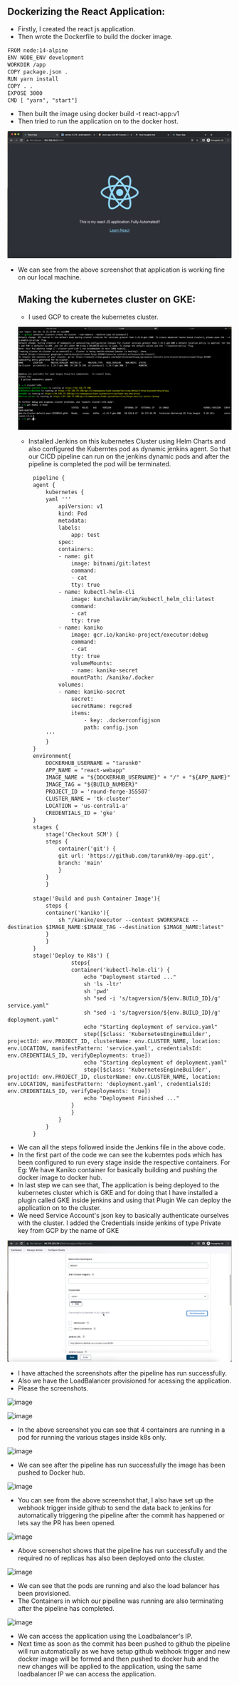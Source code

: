 ## Dockerizing the React Application:

- Firstly, I created the react js application.
- Then wrote the Dockerfile to build the docker image.

```
FROM node:14-alpine
ENV NODE_ENV development
WORKDIR /app
COPY package.json .
RUN yarn install
COPY . .
EXPOSE 3000
CMD [ "yarn", "start"]

```

- Then built the image using docker build -t react-app:v1
- Then tried to run the application on to the docker host.

![](2023-01-01-05-24-44.png)

- We can see from the above screenshot that application is working fine on our local machine.
  

  ## Making the kubernetes cluster on GKE:

  - I used GCP to create the kubernetes cluster.
  
  ![](2023-01-01-14-35-29.png)

  - Installed Jenkins on this kubernetes Cluster using Helm Charts and also configured the Kuberntes pod as dynamic jenkins agent. So that our CICD pipeline can run on the jenkins dynamic pods and after the pipeline is completed the pod will be terminated.
  
```
        pipeline {
        agent {
            kubernetes {
            yaml '''
                apiVersion: v1
                kind: Pod
                metadata:
                labels:
                    app: test
                spec:
                containers:
                - name: git
                    image: bitnami/git:latest
                    command:
                    - cat
                    tty: true
                - name: kubectl-helm-cli
                    image: kunchalavikram/kubectl_helm_cli:latest
                    command:
                    - cat
                    tty: true
                - name: kaniko
                    image: gcr.io/kaniko-project/executor:debug
                    command:
                    - cat
                    tty: true
                    volumeMounts:
                    - name: kaniko-secret
                    mountPath: /kaniko/.docker
                volumes:
                - name: kaniko-secret
                    secret:
                    secretName: regcred
                    items:
                        - key: .dockerconfigjson
                        path: config.json
            '''
            }      
        }
        environment{
            DOCKERHUB_USERNAME = "tarunk0"
            APP_NAME = "react-webapp"
            IMAGE_NAME = "${DOCKERHUB_USERNAME}" + "/" + "${APP_NAME}"
            IMAGE_TAG = "${BUILD_NUMBER}"
            PROJECT_ID = 'round-forge-355507'
            CLUSTER_NAME = 'tk-cluster'
            LOCATION = 'us-central1-a'
            CREDENTIALS_ID = 'gke'	
        }
        stages {
            stage('Checkout SCM') {
            steps {
                container('git') {
                git url: 'https://github.com/tarunk0/my-app.git',
                branch: 'main'
                }
            }
            }
        
        stage('Build and push Container Image'){
            steps {
            container('kaniko'){
                sh "/kaniko/executor --context $WORKSPACE --destination $IMAGE_NAME:$IMAGE_TAG --destination $IMAGE_NAME:latest"
            }
            }
        }   
        stage('Deploy to K8s') {
                    steps{
                    container('kubectl-helm-cli') {
                        echo "Deployment started ..."
                        sh 'ls -ltr'
                        sh 'pwd'
                        sh "sed -i 's/tagversion/${env.BUILD_ID}/g' service.yaml"
                        sh "sed -i 's/tagversion/${env.BUILD_ID}/g' deployment.yaml"
                        echo "Starting deployment of service.yaml"
                        step([$class: 'KubernetesEngineBuilder', projectId: env.PROJECT_ID, clusterName: env.CLUSTER_NAME, location: env.LOCATION, manifestPattern: 'service.yaml', credentialsId: env.CREDENTIALS_ID, verifyDeployments: true])
                        echo "Starting deployment of deployment.yaml"
                        step([$class: 'KubernetesEngineBuilder', projectId: env.PROJECT_ID, clusterName: env.CLUSTER_NAME, location: env.LOCATION, manifestPattern: 'deployment.yaml', credentialsId: env.CREDENTIALS_ID, verifyDeployments: true])
                        echo "Deployment Finished ..."
                    }
                    }
                }
            }
        }

```

- We can all the steps followed inside the Jenkins file in the above code.
- In the first part of the code we can see the kuberntes pods which has been configured to run every stage inside the respective containers. For Eg: We have Kaniko container for basically building and pushing the docker image to docker hub.
- In last step we can see that, The application is being deployed to the kubernetes cluster which is GKE and for doing that I have installed a plugin called GKE inside jenkins and using that Plugin We can deploy the application on to the cluster.
- We need Service Account's json key to basically authenticate ourselves with the cluster. I added the Credentials inside jenkins of type Private key from GCP by the name of GKE


![](2023-01-01-14-47-22.png)

- I have attached the screenshots after the pipeline has run successfully.
- Also we have the LoadBalancer provisioned for acessing the application.
- Please the screenshots.

![image](https://user-images.githubusercontent.com/92631457/210166433-791d7dc6-2688-40e1-b486-56a0c416eeaa.png)

![image](https://user-images.githubusercontent.com/92631457/210166453-46cd8778-a852-4164-aaa8-cf4db3ac4323.png)

- In the above screenshot you can see that 4 containers are running in a pod for running the various stages inside k8s only.

![image](https://user-images.githubusercontent.com/92631457/210166491-4b213e1d-ce01-46f7-bd4f-81c82031ba71.png)

- We can see after the pipeline has run successfully the image has been pushed to Docker hub.

![image](https://user-images.githubusercontent.com/92631457/210166527-642f08b8-ea6d-48a9-8d4e-c73445910ea7.png)

- You can see from the above screenshot that, I also have set up the webhook trigger inside github to send the data back to jenkins for automatically triggering the pipeline after the commit has happened or lets say the PR has been opened.

![image](https://user-images.githubusercontent.com/92631457/210166606-0ba099b8-41f3-4e8e-a125-9956fc09b091.png)

- Above screenshot shows that the pipeline has run successfully and the required no of replicas has also been deployed onto the cluster.

![image](https://user-images.githubusercontent.com/92631457/210166643-1d0ae727-e102-4309-a98e-bb13f9c881f1.png)

- We can see that the pods are running and also the load balancer has been provisioned.
- The Containers in which our pipeline was running are also terminating after the pipeline has completed.

![image](https://user-images.githubusercontent.com/92631457/210166725-2729f093-12d1-49a1-b487-6c2d11798769.png)

- We can access the application using the Loadbalancer's IP.
- Next time as soon as the commit has been pushed to github the pipeline will run automatically as we have setup github webhook trigger and new docker image will be formed and then pushed to docker hub and the new changes will be applied to the application, using the same loadbalancer IP we can access the application.



